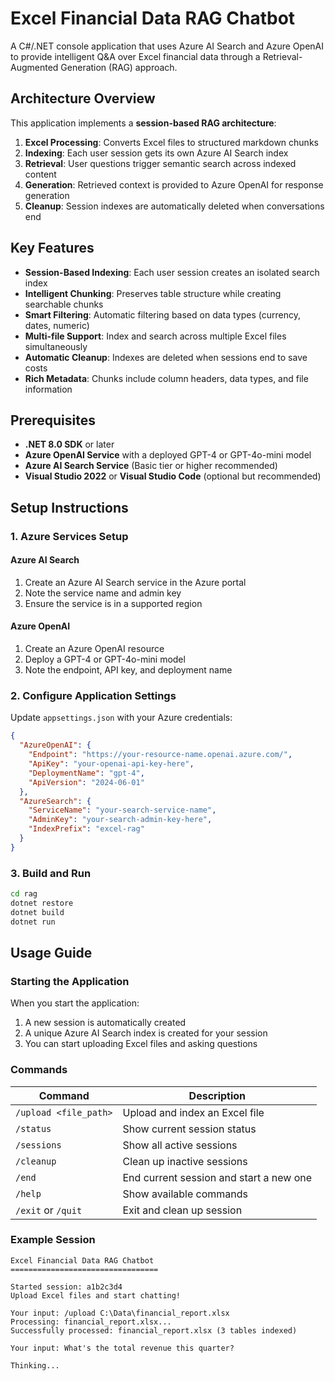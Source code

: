 # Excel Financial Data RAG Chatbot

A C#/.NET console application that uses Azure AI Search and Azure OpenAI to provide intelligent Q&A over Excel financial data through a Retrieval-Augmented Generation (RAG) approach.

## Architecture Overview

This application implements a **session-based RAG architecture**:

1. **Excel Processing**: Converts Excel files to structured markdown chunks
2. **Indexing**: Each user session gets its own Azure AI Search index
3. **Retrieval**: User questions trigger semantic search across indexed content
4. **Generation**: Retrieved context is provided to Azure OpenAI for response generation
5. **Cleanup**: Session indexes are automatically deleted when conversations end

## Key Features

- **Session-Based Indexing**: Each user session creates an isolated search index
- **Intelligent Chunking**: Preserves table structure while creating searchable chunks
- **Smart Filtering**: Automatic filtering based on data types (currency, dates, numeric)
- **Multi-file Support**: Index and search across multiple Excel files simultaneously
- **Automatic Cleanup**: Indexes are deleted when sessions end to save costs
- **Rich Metadata**: Chunks include column headers, data types, and file information

## Prerequisites

- **.NET 8.0 SDK** or later
- **Azure OpenAI Service** with a deployed GPT-4 or GPT-4o-mini model
- **Azure AI Search Service** (Basic tier or higher recommended)
- **Visual Studio 2022** or **Visual Studio Code** (optional but recommended)

## Setup Instructions

### 1. Azure Services Setup

#### Azure AI Search
1. Create an Azure AI Search service in the Azure portal
2. Note the service name and admin key
3. Ensure the service is in a supported region

#### Azure OpenAI
1. Create an Azure OpenAI resource
2. Deploy a GPT-4 or GPT-4o-mini model
3. Note the endpoint, API key, and deployment name

### 2. Configure Application Settings

Update `appsettings.json` with your Azure credentials:

```json
{
  "AzureOpenAI": {
    "Endpoint": "https://your-resource-name.openai.azure.com/",
    "ApiKey": "your-openai-api-key-here",
    "DeploymentName": "gpt-4",
    "ApiVersion": "2024-06-01"
  },
  "AzureSearch": {
    "ServiceName": "your-search-service-name",
    "AdminKey": "your-search-admin-key-here",
    "IndexPrefix": "excel-rag"
  }
}
```

### 3. Build and Run

```bash
cd rag
dotnet restore
dotnet build
dotnet run
```

## Usage Guide

### Starting the Application

When you start the application:
1. A new session is automatically created
2. A unique Azure AI Search index is created for your session
3. You can start uploading Excel files and asking questions

### Commands

| Command | Description |
|---------|-------------|
| `/upload <file_path>` | Upload and index an Excel file |
| `/status` | Show current session status |
| `/sessions` | Show all active sessions |
| `/cleanup` | Clean up inactive sessions |
| `/end` | End current session and start a new one |
| `/help` | Show available commands |
| `/exit` or `/quit` | Exit and clean up session |

### Example Session

```
Excel Financial Data RAG Chatbot
=================================

Started session: a1b2c3d4
Upload Excel files and start chatting!

Your input: /upload C:\Data\financial_report.xlsx
Processing: financial_report.xlsx...
Successfully processed: financial_report.xlsx (3 tables indexed)

Your input: What's the total revenue this quarter?

Thinking... 